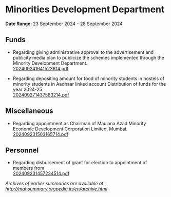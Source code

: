 # Minorities Development Department

**Date Range**: 23 September 2024 - 28 September 2024


## Funds
- Regarding giving administrative approval to the advertisement and publicity media plan to publicize the schemes implemented through the Minority Development Department.\
  [202409241641523614.pdf](https://gr.maharashtra.gov.in/Site/Upload/Government%20Resolutions/English/202409241641523614.pdf)

- Regarding depositing amount for food of minority students in hostels of minority students in Aadhaar linked account Distribution of funds for the year 2024-25\
  [202409271437583214.pdf](https://gr.maharashtra.gov.in/Site/Upload/Government%20Resolutions/English/202409271437583214...pdf)

## Miscellaneous
- Regarding appointment as Chairman of Maulana Azad Minority Economic Development Corporation Limited, Mumbai.\
  [202409231503165714.pdf](https://gr.maharashtra.gov.in/Site/Upload/Government%20Resolutions/English/202409231503165714.pdf)

## Personnel
- Regarding disbursement of grant for election to appointment of members from\
  [202409231457234514.pdf](https://gr.maharashtra.gov.in/Site/Upload/Government%20Resolutions/English/202409231457234514.pdf)


*Archives of earlier summaries are available at http://mahsummary.orgpedia.in/en/archive.html*